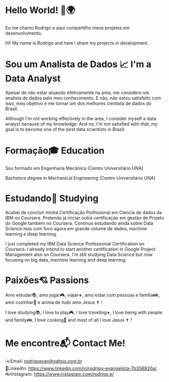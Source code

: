 # Hello World! 👋🌍
Eu me chamo Rodrigo e aqui compartilho meus projetos em desenvolvimento.

Hi! My name is Rodrigo and here I share my projects in development.

# Sou um Analista de Dados 📈 I'm a Data Analyst
Apesar de não estar atuando efetivamente na area, me considero um analista de dados pelo meu conhecimento. E não, não estou satisfeito com isso, meu objetivo é me tornar um dos melhores cientista de dados do Brasil.

Although I'm not working effectively in the area, I consider myself a data analyst because of my knowledge. And no, I'm not satisfied with that, my goal is to become one of the best data scientists in Brazil.


# Formação🎓 Education
Sou formado em Engenharia Mecânica (Centro Universitário UNA)

Bachelors degree in Mechanical Engineering (Centro Universitário UNA)

# Estudando📘 Studying
Acabei de concluir minha Certificação Profissional em Ciencia de dados da IBM no Coursera. Pretendo já iniciar outra certificação em gestão de Projeto do Google também no Coursera. Continuo estudando ainda sobre Data Science mas com foco agora em grande volume de dados, machine learning e deep learning.



I just completed my IBM Data Science Professional Certification on Coursera. I already intend to start another certification in Google Project Management also on Coursera. I'm still studying Data Science but now focusing on big data, machine learning and deep learning.


# Paixões💘 Passions
Amo estudar📚, amo jogar🎮, viajar✈️, amo estar com pessoas e família👪, amo cozinhar🍛 e acima de tudo amo Jesus ✝️ !

I love studying📚, I love to play🎮, I love traveling✈️, I love being with people and family👪, I love cooking🍛 and most of all I love Jesus ✝️ !


# Me encontre📬 Contact Me!
✉️Email: rodrigoevan@yahoo.com.br</br>
💼LinkedIn: https://www.linkedin.com/in/rodrigo-evangelista-7b358820a/</br>
👓Instagram: https://www.instagram.com/rodrigo.e/</br>
